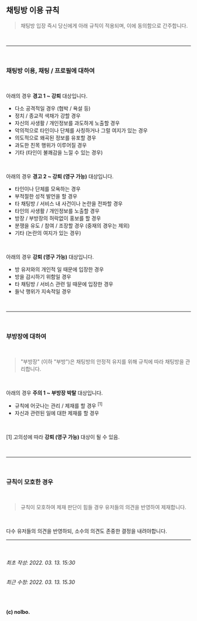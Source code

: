 <br />

## 채팅방 이용 규칙
> 채팅방 입장 즉시 당신에게 아래 규칙이 적용되며, 이에 동의함으로 간주합니다.
<br />
<hr />
<br />

### 채팅방 이용, 채팅 / 프로필에 대하여
<br />

아래의 경우 **경고 1 ~ 강퇴** 대상입니다.
  + 다소 공격적일 경우 (협박 / 욕설 등)
  + 정치 / 종교적 색채가 강할 경우
  + 자신의 사생활 / 개인정보를 과도하게 노출할 경우
  + 악의적으로 타인이나 단체를 사칭하거나 그럴 여지가 있는 경우
  + 의도적으로 왜곡된 정보를 유포할 경우
  + 과도한 친목 행위가 이루어질 경우
  + 기타 (타인이 불쾌감을 느낄 수 있는 경우)
<br />
   
아래의 경우 **경고 2 ~ 강퇴 (영구 가능)** 대상입니다.
  + 타인이나 단체를 모욕하는 경우
  + 부적절한 성적 발언을 할 경우
  + 타 채팅방 / 서비스 내 사건이나 논란을 전파할 경우
  + 타인의 사생활 / 개인정보를 노출할 경우
  + 방장 / 부방장의 허락없이 홍보를 할 경우
  + 분쟁을 유도 / 참여 / 조장할 경우 (중재의 경우는 제외)
  + 기타 (논란의 여지가 있는 경우)
<br />
   
아래의 경우 **강퇴 (영구 가능)** 대상입니다.
  + 방 유저와의 개인적 일 때문에 입장한 경우
  + 방을 감시하기 위함일 경우
  + 타 채팅방 / 서비스 관련 일 때문에 입장한 경우
  + 들낙 행위가 지속적일 경우
<br /> 
<hr />
<br />
   
### 부방장에 대하여
<br />

> "부방장" (이하 "부방")은 채팅방의 안정적 유지를 위해 규칙에 따라 채팅방을 관리합니다.
<br />

아래의 경우 **주의 1 ~ 부방장 박탈** 대상입니다.
  + 규칙에 어긋나는 관리 / 제재를 할 경우 <sup>[1]</sup>
  + 자신과 관련된 일에 대한 제재를 할 경우
<br />

[1] 고의성에 따라 **강퇴 (영구 가능)** 대상이 될 수 있음.

<br />
<hr />
<br />

### 규칙이 모호한 경우
<br />

> 규칙이 모호하여 제재 판단이 힘들 경우 유저들의 의견을 반영하여 제재합니다.
<br />

다수 유저들의 의견을 반영하되, 소수의 의견도 존중한 결정을 내려야합니다.
<br />
<hr />
<br />

###### 최초 작성: 2022. 03. 13. 15:30
###### 최근 수정: 2022. 03. 13. 15.30
<br />

**(c) nolbo.**
